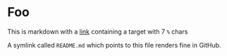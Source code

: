 # Foo
This is markdown with a [link](%%%%%%) containing a target with 7 `%` chars

A symlink called `README.md` which points to this file renders fine in GitHub.
